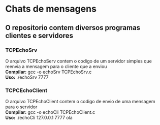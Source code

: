 # Chats de mensagens

<h2> O repositorio contem diversos programas clientes e servidores
</h2>

<h3>
TCPEchoSrv
 </h3>

<a>
O arquivo TCPEchoServ contem o codigo de um servidor simples que reenvia a mensagem para o cliente que a enviou
</a>
<br>
<a>
<strong>Compilar:</strong> gcc -o echoSrv TCPEchoSrv.c <br>
<strong>Uso:</strong> ./echoSrv 7777
</a>

<h3>
TCPCEchoClient
</h3>

<a>
O arquivo TCPEchoClient contem o codigo de envio de uma mensagem para o servidor
</a>
<br>
<a>
<strong>Compilar:</strong> gcc -o echoCli TCPEchoClient.c <br>
<strong>Uso:</strong> ./echoCli 127.0.0.1 7777 ola
